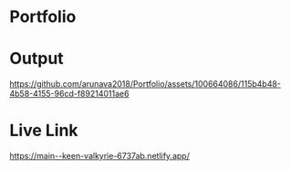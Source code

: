 # Portfolio
# Output
https://github.com/arunava2018/Portfolio/assets/100664086/115b4b48-4b58-4155-96cd-f89214011ae6

# Live Link
https://main--keen-valkyrie-6737ab.netlify.app/

